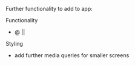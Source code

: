 Further functionality to add to app:

Functionality
- @ ||


Styling
- add further media queries for smaller screens
